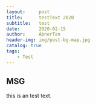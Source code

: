 ```yaml
---
layout:     post
title:      testText 2020
subtitle:   test
date:       2020-02-15
author:     AbnerTan
header-img:	img/post-bg-map.jpg
catalog: true
tags:
    - Test
---
```



## MSG 

this is an test text.	

​		

​	

